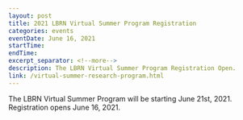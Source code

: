 ```yaml
---
layout: post
title: 2021 LBRN Virtual Summer Program Registration
categories: events
eventDate: June 16, 2021
startTime:
endTime:
excerpt_separator: <!--more-->
description: The LBRN Virtual Summer Program Registration Open.
link: /virtual-summer-research-program.html
---
```

The LBRN Virtual Summer Program will be starting June 21st, 2021. Registration opens June 16, 2021.
